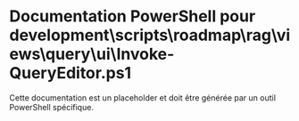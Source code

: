 # Documentation PowerShell pour development\scripts\roadmap\rag\views\query\ui\Invoke-QueryEditor.ps1

Cette documentation est un placeholder et doit être générée par un outil PowerShell spécifique.
